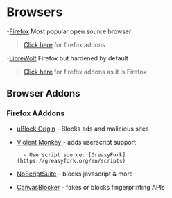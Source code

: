 # Browsers

-[Firefox](https://www.mozilla.org/en-US/firefox/new/) Most popular open source browser
> [Click here](###firefox-addons) for firefox addons

-[LibreWolf](https://librewolf.net/installation/) Firefox but hardened by default
> [Click here](###firefox-addons) for firefox addons as it is Firefox

## Browser Addons


### Firefox AAddons

- [uBlock Origin](https://github.com/gorhill/uBlock) - Blocks ads and malicious sites

- [Violent Monkey](https://github.com/violentmonkey/violentmonkey) - adds userscript support

		- Userscript source: [GreasyFork](https://greasyfork.org/en/scripts)

- [NoScriptSuite](https://github.com/hackademix/noscript) - blocks javascript & more

- [CanvasBlocker](https://github.com/kkapsner/CanvasBlocker) - fakes or blocks fingerprinting APIs

